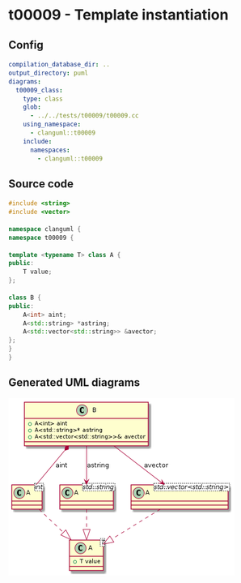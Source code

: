 # t00009 - Template instantiation
## Config
```yaml
compilation_database_dir: ..
output_directory: puml
diagrams:
  t00009_class:
    type: class
    glob:
      - ../../tests/t00009/t00009.cc
    using_namespace:
      - clanguml::t00009
    include:
      namespaces:
        - clanguml::t00009

```
## Source code
```cpp
#include <string>
#include <vector>

namespace clanguml {
namespace t00009 {

template <typename T> class A {
public:
    T value;
};

class B {
public:
    A<int> aint;
    A<std::string> *astring;
    A<std::vector<std::string>> &avector;
};
}
}

```
## Generated UML diagrams
![t00009_class](./t00009_class.png "Template instantiation")
